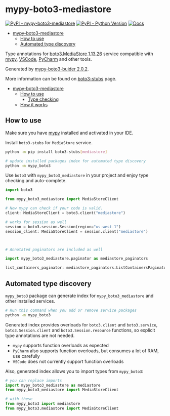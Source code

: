# mypy-boto3-mediastore

[![PyPI - mypy-boto3-mediastore](https://img.shields.io/pypi/v/mypy-boto3-mediastore.svg?color=blue)](https://pypi.org/project/mypy-boto3-mediastore)
[![PyPI - Python Version](https://img.shields.io/pypi/pyversions/mypy-boto3-mediastore.svg?color=blue)](https://pypi.org/project/mypy-boto3-mediastore)
[![Docs](https://img.shields.io/readthedocs/mypy-boto3-builder.svg?color=blue)](https://mypy-boto3-builder.readthedocs.io/)

- [mypy-boto3-mediastore](#mypy-boto3-mediastore)
  - [How to use](#how-to-use)
  - [Automated type discovery](#automated-type-discovery)


Type annotations for
[boto3.MediaStore 1.13.26](https://boto3.amazonaws.com/v1/documentation/api/1.13.26/reference/services/mediastore.html#MediaStore) service
compatible with [mypy](https://github.com/python/mypy), [VSCode](https://code.visualstudio.com/),
[PyCharm](https://www.jetbrains.com/pycharm/) and other tools.

Generated by [mypy-boto3-buider 2.0.2](https://github.com/vemel/mypy_boto3_builder).

More information can be found on [boto3-stubs](https://pypi.org/project/boto3-stubs/) page.

- [mypy-boto3-mediastore](#mypy-boto3-mediastore)
  - [How to use](#how-to-use)
    - [Type checking](#type-checking)
  - [How it works](#how-it-works)

## How to use

Make sure you have [mypy](https://github.com/python/mypy) installed and activated in your IDE.

Install `boto3-stubs` for `MediaStore` service.

```bash
python -m pip install boto3-stubs[mediastore]

# update installed packages index for automated type discovery
python -m mypy_boto3
```

Use `boto3` with `mypy_boto3_mediastore` in your project and enjoy type checking and auto-complete.

```python
import boto3

from mypy_boto3_mediastore import MediaStoreClient

# Now mypy can check if your code is valid.
client: MediaStoreClient = boto3.client("mediastore")

# works for session as well
session = boto3.session.Session(region="us-west-1")
session_client: MediaStoreClient = session.client("mediastore")



# Annotated paginators are included as well

import mypy_boto3_mediastore.paginator as mediastore_paginators

list_containers_paginator: mediastore_paginators.ListContainersPaginator = client.get_paginator("list_containers")
```

## Automated type discovery

`mypy_boto3` package can generate index for `mypy_boto3_mediastore` and other installed services.

```bash
# Run this command when you add or remove service packages
python -m mypy_boto3
```

Generated index provides overloads for `boto3.client` and `boto3.service`,
`boto3.Session.client` and `boto3.Session.resource` functions,
so explicit type annotations are not needed.

- `mypy` supports function overloads as expected
- `PyCharm` also supports function overloads, but consumes a lot of RAM, use carefully
- `VSCode` does not currently support function overloads

Also, generated index allows you to import types from `mypy_boto3`:

```python
# you can replace imports
import mypy_boto3_mediastore as mediastore
from mypy_boto3_mediastore import MediaStoreClient

# with these
from mypy_boto3 import mediastore
from mypy_boto3.mediastore import MediaStoreClient
```